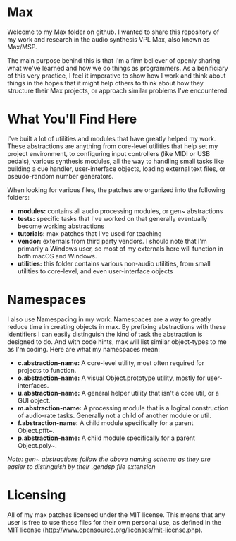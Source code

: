 # Max
Welcome to my Max folder on github. I wanted to share this repository of my work and research in the audio synthesis VPL Max, also known as Max/MSP.

The main purpose behind this is that I'm a firm believer of openly sharing what we've learned and how we do things as programmers. As a benificiary of this very practice, I feel it imperative to show how I work and think about things in the hopes that it might help others to think about how they structure their Max projects, or approach similar problems I've encountered.


# What You'll Find Here
I've built a lot of utilities and modules that have greatly helped my work. These abstractions are anything from core-level utilities that help set my project environment, to configuring input controllers (like MIDI or USB pedals), various synthesis modules, all the way to handling small tasks like building a cue handler, user-interface objects, loading external text files, or pseudo-random number generators.

When looking for various files, the patches are organized into the following folders:

- **modules:** contains all audio processing modules, or gen~ abstractions
- **tests:** specific tasks that I've worked on that generally eventually become working abstractions
- **tutorials:** max patches that I've used for teaching
- **vendor:** externals from third party vendors. I should note that I'm primarily a Windows user, so most of my externals here will function in both macOS and Windows.
- **utilities:** this folder contains various non-audio utilities, from small utilities to core-level, and even user-interface objects

# Namespaces
I also use Namespacing in my work. Namespaces are a way to greatly reduce time in creating objects in max. By prefixing abstractions with these identifiers I can easily distinguish the kind of task the abstraction is designed to do. And with code hints, max will list similar object-types to me as I'm coding. Here are what my namespaces mean:

- **c.abstraction-name:** A core-level utility, most often required for projects to function.
- **o.abstraction-name:** A visual Object.prototype utility, mostly for user-interfaces.
- **u.abstraction-name:** A general helper utility that isn't a core util, or a GUI object.
- **m.abstraction-name:** A processing module that is a logical construction of audio-rate tasks. Generally not a child of another module or util.
- **f.abstraction-name:** A child module specifically for a parent Object.pfft~.
- **p.abstraction-name:** A child module specifically for a parent Object.poly~.

*Note: gen~ abstractions follow the above naming scheme as they are easier to distinguish by their .gendsp file extension*

# Licensing
All of my max patches licensed under the MIT license. This means that any user is free to use these files for their own personal use, as defined in the MIT license (http://www.opensource.org/licenses/mit-license.php).

